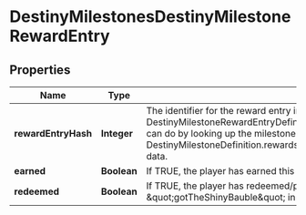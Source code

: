 
# DestinyMilestonesDestinyMilestoneRewardEntry

## Properties
Name | Type | Description | Notes
------------ | ------------- | ------------- | -------------
**rewardEntryHash** | **Integer** | The identifier for the reward entry in question. It is important to look up the related DestinyMilestoneRewardEntryDefinition to get the static details about the reward, which you can do by looking up the milestone&#39;s DestinyMilestoneDefinition and examining the DestinyMilestoneDefinition.rewards[rewardCategoryHash].rewardEntries[rewardEntryHash] data. |  [optional]
**earned** | **Boolean** | If TRUE, the player has earned this reward. |  [optional]
**redeemed** | **Boolean** | If TRUE, the player has redeemed/picked up/obtained this reward. Feel free to alias this to \&quot;gotTheShinyBauble\&quot; in your own codebase. |  [optional]



